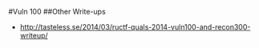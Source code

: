 #Vuln 100
##Other Write-ups
* http://tasteless.se/2014/03/ructf-quals-2014-vuln100-and-recon300-writeup/

